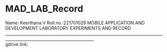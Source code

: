 # MAD_LAB_Record
Name: Keerthana.V Roll.no.:221701029                                                                                                                                                    MOBILE APPLICATION AND DEVELOPMENT LABORATORY EXPERIMENTS AND RECORD __________________________________________________________________________________________________________________________                                                          
gdrive link:
